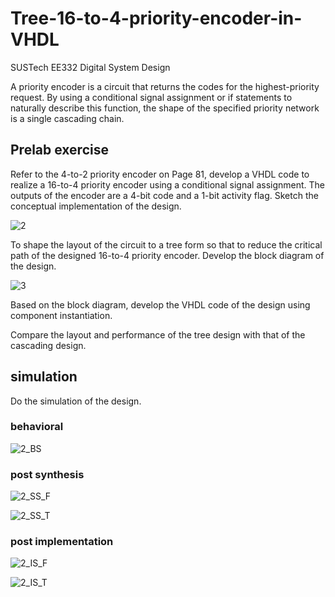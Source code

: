# Tree-16-to-4-priority-encoder-in-VHDL
SUSTech EE332 Digital System Design 

A priority encoder is a circuit that returns the codes for the highest-priority request. By using a conditional signal assignment or if statements to naturally describe this function, the shape of the specified priority network is a single cascading chain.

## Prelab exercise
Refer to the 4-to-2 priority encoder on Page 81, develop a VHDL code to realize a 16-to-4 priority encoder using a conditional signal assignment. The outputs of the encoder are a 4-bit code and a 1-bit activity flag. Sketch the conceptual implementation of the design. 

![2](https://user-images.githubusercontent.com/117464811/232691896-31505d07-d930-4ded-946a-400381b9f788.png)


To shape the layout of the circuit to a tree form so that to reduce the critical path of the designed 16-to-4 priority encoder. Develop the block diagram of the design.

![3](https://user-images.githubusercontent.com/117464811/232691203-74cc0d51-114b-49bb-a4d8-5e0c2effed70.png)

Based on the block diagram, develop the VHDL code of the design using component instantiation.

Compare the layout and performance of the tree design with that of the cascading design.

## simulation

Do the simulation of the design.

### behavioral

![2_BS](https://user-images.githubusercontent.com/117464811/232691973-a173fcdb-aed3-4006-ad4d-1abef8fb545c.png)

### post synthesis

![2_SS_F](https://user-images.githubusercontent.com/117464811/232692020-2738bdc0-8a0b-4f30-8b9e-29986eff9fb4.png)

![2_SS_T](https://user-images.githubusercontent.com/117464811/232692028-bd68b0b2-cea0-48ae-a68a-f85718d00ca3.png)

### post implementation

![2_IS_F](https://user-images.githubusercontent.com/117464811/232692064-98d7b0fe-d06d-47cd-9ed7-bb270c145170.png)

![2_IS_T](https://user-images.githubusercontent.com/117464811/232692083-1761c7db-a2b2-483b-8a71-9dccf9d685c4.png)
